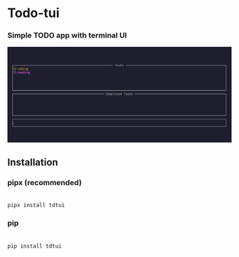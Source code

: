 # Todo-tui

### Simple TODO app with terminal UI

![screenshot for the app](image.png)

## Installation

### pipx (recommended)

```

pipx install tdtui

```

### pip

```

pip install tdtui

```
